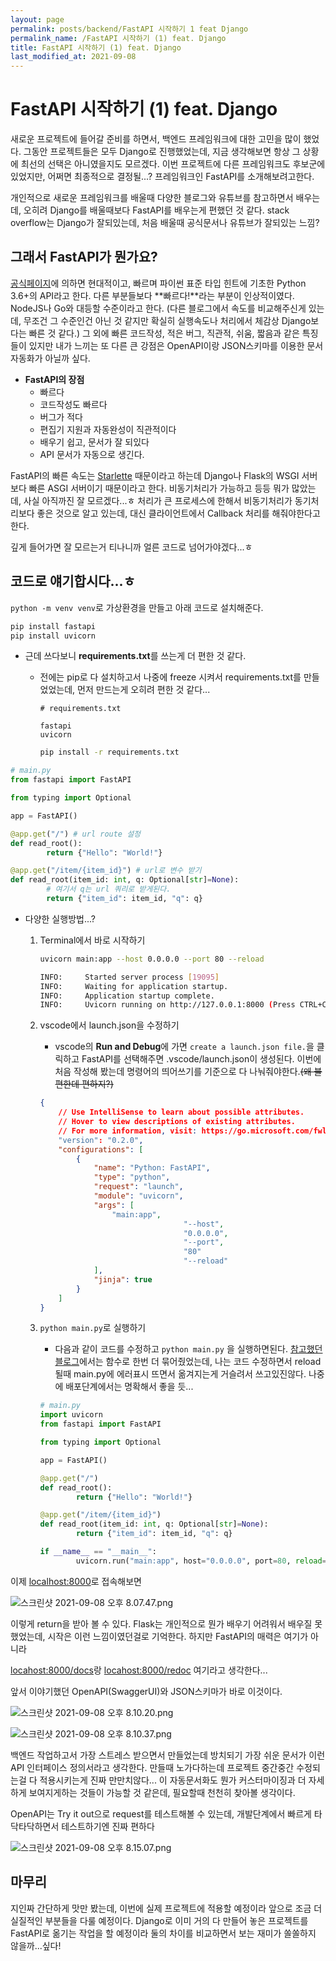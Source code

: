 ```yaml
---
layout: page
permalink: posts/backend/FastAPI 시작하기 1 feat Django
permalink_name: /FastAPI 시작하기 (1) feat. Django
title: FastAPI 시작하기 (1) feat. Django
last_modified_at: 2021-09-08
---
```


# FastAPI 시작하기 (1) feat. Django

 새로운 프로젝트에 들어갈 준비를 하면서, 백엔드 프레임워크에 대한 고민을 많이 했었다. 그동안 프로젝트들은 모두 Django로 진행했었는데, 지금 생각해보면 항상 그 상황에 최선의 선택은 아니였을지도 모르겠다. 이번 프로젝트에 다른 프레임워크도 후보군에 있었지만, 어쩌면 최종적으로 결정될...? 프레임워크인 FastAPI를 소개해보려고한다.

 개인적으로 새로운 프레임워크를 배울때 다양한 블로그와 유튜브를 참고하면서 배우는데, 오히려 Django를 배울때보다 FastAPI를 배우는게 편했던 것 같다. stack overflow는 Django가 잘되있는데, 처음 배울때 공식문서나 유튜브가 잘되있는 느낌? 

## 그래서 FastAPI가 뭔가요?

 [공식페이지](https://fastapi.tiangolo.com/ko/)에 의하면 현대적이고, 빠르며 파이썬 표준 타입 힌트에 기초한 Python 3.6+의 API라고 한다. 다른 부분들보다 **빠르다!**라는 부분이 인상적이였다. NodeJS나 Go와 대등할 수준이라고 한다. (다른 블로그에서 속도를 비교해주신게 있는데, 무조건 그 수준인건 아닌 것 같지만 확실히 실행속도나 처리에서 체감상 Django보다는 빠른 것 같다.) 그 외에 빠른 코드작성, 적은 버그, 직관적, 쉬움, 짧음과 같은 특징들이 있지만 내가 느끼는 또 다른 큰 강점은 OpenAPI이랑 JSON스키마를 이용한 문서 자동화가 아닐까 싶다.

- **FastAPI의 장점**
    - 빠르다
    - 코드작성도 빠르다
    - 버그가 적다
    - 편집기 지원과 자동완성이 직관적이다
    - 배우기 쉽고, 문서가 잘 되있다
    - API 문서가 자동으로 생긴다.

FastAPI의 빠른 속도는 [Starlette](https://www.starlette.io/) 때문이라고 하는데 Django나 Flask의 WSGI 서버보다 빠른 ASGI 서버이기 때문이라고 한다. 비동기처리가 가능하고 등등 뭐가 많았는데, 사실 아직까진 잘 모르겠다...ㅎ 처리가 큰 프로세스에 한해서 비동기처리가 동기처리보다 좋은 것으로 알고 있는데, 대신 클라이언트에서 Callback 처리를 해줘야한다고 한다.

 깊게 들어가면 잘 모르는거 티나니까 얼른 코드로 넘어가야겠다...ㅎ

## 코드로 얘기합시다...ㅎ

`python -m venv venv`로 가상환경을 만들고 아래 코드로 설치해준다.

```bash
pip install fastapi
pip install uvicorn
```


- 근데 쓰다보니 **requirements.txt**를 쓰는게 더 편한 것 같다. 
  - 전에는 pip로 다 설치하고서 나중에 freeze 시켜서 requirements.txt를 만들었었는데, 먼저 만드는게 오히려 편한 것 같다...
    ```
    # requirements.txt
    
    fastapi
    uvicorn
    ```
    
    ```bash
    pip install -r requirements.txt
    ```
    

```python
# main.py
from fastapi import FastAPI

from typing import Optional

app = FastAPI()

@app.get("/") # url route 설정
def read_root():
		return {"Hello": "World!"}

@app.get("/item/{item_id}") # url로 변수 받기
def read_root(item_id: int, q: Optional[str]=None):
		# 여기서 q는 url 쿼리로 받게된다.
		return {"item_id": item_id, "q": q}
```

- 다양한 실행방법...?
    1. Terminal에서 바로 시작하기
        
        ```bash
        uvicorn main:app --host 0.0.0.0 --port 80 --reload
        
        INFO:     Started server process [19095]
        INFO:     Waiting for application startup.
        INFO:     Application startup complete.
        INFO:     Uvicorn running on http://127.0.0.1:8000 (Press CTRL+C to quit)
        ```
        
    2. vscode에서 launch.json을 수정하기
        - vscode의 **Run and Debug**에 가면 `create a launch.json file.`을 클릭하고 FastAPI를 선택해주면 .vscode/launch.json이 생성된다. 이번에 처음 작성해 봤는데 명령어의 띄어쓰기를 기준으로 다 나눠줘야한다.~~(왜 불편한데 편하지?)~~
        
        ```json
        {
            // Use IntelliSense to learn about possible attributes.
            // Hover to view descriptions of existing attributes.
            // For more information, visit: https://go.microsoft.com/fwlink/?linkid=830387
            "version": "0.2.0",
            "configurations": [
                {
                    "name": "Python: FastAPI",
                    "type": "python",
                    "request": "launch",
                    "module": "uvicorn",
                    "args": [
                        "main:app",
        								"--host",
        								"0.0.0.0",
        								"--port",
        								"80"
        								"--reload"
                    ],
                    "jinja": true
                }
            ]
        }
        ```
        
    3. `python main.py`로 실행하기
        - 다음과 같이 코드를 수정하고 `python main.py` 을 실행하면된다. [참고했던 블로그](https://dingrr.com/blog/post/python-fastapi-%EB%A1%9C-%EB%B0%B1%EC%97%94%EB%93%9C-%EB%A7%8C%EB%93%A4%EA%B8%B0-2%ED%99%94-%ED%94%84%EB%A1%9C%EC%A0%9D%ED%8A%B8-%EA%B5%AC%EC%A1%B0)에서는 함수로 한번 더 묶어줬었는데, 나는 코드 수정하면서 reload 될때 main.py에 에러표시 뜨면서 옮겨지는게 거슬려서 쓰고있진않다. 나중에 배포단계에서는 명확해서 좋을 듯...
        
        ```python
        # main.py
        import uvicorn
        from fastapi import FastAPI
        
        from typing import Optional
        
        app = FastAPI()
        
        @app.get("/")
        def read_root():
        		return {"Hello": "World!"}
        
        @app.get("/item/{item_id}")
        def read_root(item_id: int, q: Optional[str]=None):
        		return {"item_id": item_id, "q": q}
        
        if __name__ == "__main__":
        		uvicorn.run("main:app", host="0.0.0.0", port=80, reload=True))
        ```
        

이제 [localhost:8000](http://localhost:8000/)로 접속해보면 

![스크린샷 2021-09-08 오후 8.07.47.png](https://s3-us-west-2.amazonaws.com/secure.notion-static.com/3e67f14b-e5be-4737-a8bd-b0b50fb9d08b/스크린샷_2021-09-08_오후_8.07.47.png)

이렇게 return을 받아 볼 수 있다. Flask는 개인적으로 뭔가 배우기 어려워서 배우질 못했었는데, 시작은 이런 느낌이였던걸로 기억한다. 하지만 FastAPI의 매력은 여기가 아니라

[locahost:8000/docs](http://localhost:8000/docs)랑 [locahost:8000/redoc](http://locahost:8000/redoc) 여기라고 생각한다...

앞서 이야기했던 OpenAPI(SwaggerUI)와 JSON스키마가 바로 이것이다.

![스크린샷 2021-09-08 오후 8.10.20.png](https://s3-us-west-2.amazonaws.com/secure.notion-static.com/f5d86cf6-1b95-4e21-a3eb-ef6a6c1cc1b7/스크린샷_2021-09-08_오후_8.10.20.png)

![스크린샷 2021-09-08 오후 8.10.37.png](https://s3-us-west-2.amazonaws.com/secure.notion-static.com/a93ce90b-7e62-4462-a354-5f9db4058665/스크린샷_2021-09-08_오후_8.10.37.png)

백엔드 작업하고서 가장 스트레스 받으면서 만들었는데 방치되기 가장 쉬운 문서가 이런 API 인터페이스 정의서라고 생각한다. 만들때 노가다하는데 프로젝트 중간중간 수정되는걸 다 적용시키는게 진짜 만만치않다... 이 자동문서화도 뭔가 커스터마이징과 더 자세하게 보여지게하는 것들이 가능할 것 같은데, 필요할때 천천히 찾아볼 생각이다.

OpenAPI는 Try it out으로 request를 테스트해볼 수 있는데, 개발단계에서 빠르게 타닥타닥하면서 테스트하기엔 진짜 편하다

![스크린샷 2021-09-08 오후 8.15.07.png](https://s3-us-west-2.amazonaws.com/secure.notion-static.com/f3b46656-d9ca-41e2-9592-def82cce3230/스크린샷_2021-09-08_오후_8.15.07.png)

## 마무리

 지인짜 간단하게 맛만 봤는데, 이번에 실제 프로젝트에 적용할 예정이라 앞으로 조금 더 실질적인 부분들을 다룰 예정이다. Django로 이미 거의 다 만들어 놓은 프로젝트를 FastAPI로 옮기는 작업을 할 예정이라 둘의 차이를 비교하면서 보는 재미가 쏠쏠하지 않을까...싶다!
